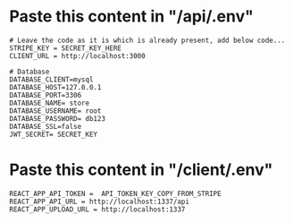 # Paste this content in "/api/.env"
```
# Leave the code as it is which is already present, add below code...
STRIPE_KEY = SECRET_KEY_HERE
CLIENT_URL = http://localhost:3000

# Database
DATABASE_CLIENT=mysql
DATABASE_HOST=127.0.0.1
DATABASE_PORT=3306
DATABASE_NAME= store
DATABASE_USERNAME= root
DATABASE_PASSWORD= db123
DATABASE_SSL=false
JWT_SECRET= SECRET_KEY
```

# Paste this content in "/client/.env"
```
REACT_APP_API_TOKEN =  API_TOKEN_KEY_COPY_FROM_STRIPE
REACT_APP_API_URL = http://localhost:1337/api
REACT_APP_UPLOAD_URL = http://localhost:1337
```
